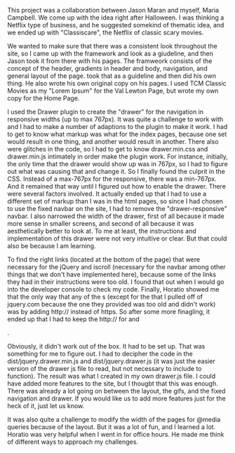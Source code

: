 This project was a collaboration between Jason Maran and myself, Maria Campbell. We come up with the idea right after Halloween. I was thinking a Netflix type of business, and he suggested somekind of thematic idea, and we ended up with "Classiscare", the Netflix of classic scary movies.

We wanted to make sure that there was a consistent look throughout the site, so I came up with the framework and look as a giudeline, and then Jason took it from there with his pages. The framweork consists of the concept of the header, gradients in header and body, navigation, and general layout of the page. took that as a guideline and then did his own thing. He also wrote his own original copy on his pages. I used TCM Classic Movies as my "Lorem Ipsum" for the Val Lewton Page, but wrote my own copy for the Home Page.

I used the Drawer plugin to create the "drawer" for the navigation in responsive widths (up to max 767px). It was quite a challenge to work with and I had to make a number of adaptions to the plugin to make it work. I had to get to know what markup was what for the index pages, because one set would result in one thing, and another would result in another. There also were glitches in the code, so I had to get to know drawer.min.css and drawer.min.js intimately in order make the plugin work. For instance, initially, the only time that the drawer would show up was in 767px, so I had to figure out what was causing that and change it. So I finally found the culprit in the CSS. Instead of a max-767px for the responsive, there was a min-767px. And it remained that way until I figured out how to enable the drawer. There were several factors involved. It actually ended up that I had to use a different set of markup than I was in the html pages, so since I had chosen to use the fixed navbar on the site, I had to remove the "drawer-responsive" navbar. I also narrowed the width of the drawer, first of all because it made more sense in smaller screens, and second of all because it was aesthetically better to look at. To me at least, the instructions and implementation of this drawer were not very intuitive or clear. But that could also be because I am learning.

To find the right links (located at the bottom of the page) that were necessary for the jQuery and iscroll (necessary for the navbar among other things that we don't have implemented here), because some of the links they had in their instructions were too old. I found that out when I would go into the developer console to check my code. Finally, Horatio showed me that the only way that any of the <link>s (except for the <script src="https://code.jquery.com/jquery-2.1.4.js"></script> that I pulled off of jquery.com because the one they provided was too old and didn't work) was by adding http:// instead of https. So after some more finagling, it ended up that I had to keep the http:// for <script src="http://cdnjs.cloudflare.com/ajax/libs/iScroll/5.1.1/iscroll-min.js"></script> and
<script src="http://cdn.rawgit.com/ungki/bootstrap.dropdown/3.3.1/dropdown.min.js"></script>.

Obviously, it didn't work out of the box. It had to be set up. That was something for me to figure out. I had to decipher the code in the dist/jquery.drawer.min.js and dist/jquery.drawer.js (it was just the easier version of the drawer js file to read, but not necessary to include to function). The result was what I created in my own drawer.js file. I could have added more features to the site, but I thougbt that this was enough. There was already a lot going on between the layout, the gifs, and the fixed navigation and drawer. If you would like us to add more features just for the heck of it, just let us know.

It was also quite a challenge to modify the width of the pages for @media queries because of the layout. But it was a lot of fun, and I learned a lot. Horatio was very helpful when I went in for office hours. He made me think of different ways to approach my challenges.